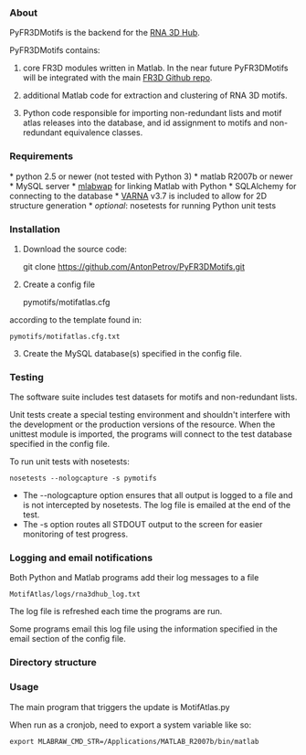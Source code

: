 <h3>About</h3>
PyFR3DMotifs is the backend for the <a href="http://rna.bgsu.edu/rna3dhub">RNA 3D Hub</a>.

PyFR3DMotifs contains:

1. core FR3D modules written in Matlab. In the near future PyFR3DMotifs will be
integrated with the main <a href="https://github.com/BGSU-RNA/FR3D">FR3D Github repo</a>.

2. additional Matlab code for extraction and clustering of RNA 3D motifs.

3. Python code responsible for importing non-redundant lists and motif atlas
releases into the database, and id assignment to motifs and non-redundant
equivalence classes.

<h3>Requirements</h3>
* python 2.5 or newer (not tested with Python 3)
* matlab R2007b or newer
* MySQL server
* <a href="http://mlabwrap.sourceforge.net/">mlabwap</a> for linking Matlab with Python
* SQLAlchemy for connecting to the database
* <a href="http://varna.lri.fr">VARNA</a> v3.7 is included to allow for 2D structure generation
* <i>optional</i>: nosetests for running Python unit tests

<h3>Installation</h3>

1. Download the source code:

    git clone https://github.com/AntonPetrov/PyFR3DMotifs.git

2. Create a config file

    pymotifs/motifatlas.cfg

according to the template found in:

    pymotifs/motifatlas.cfg.txt

3. Create the MySQL database(s) specified in the config file.

<h3>Testing</h3>

The software suite includes test datasets for motifs and non-redundant lists.

Unit tests create a special testing environment and shouldn't interfere with
the development or the production versions of the resource. When the unittest
module is imported, the programs will connect to the test database specified
in the config file.

To run unit tests with nosetests:

    nosetests --nologcapture -s pymotifs

* The --nologcapture option ensures that all output is logged to a file and is
not intercepted by nosetests. The log file is emailed at the end of the test.
* The -s option routes all STDOUT output to the screen for easier monitoring
of test progress.

<h3>Logging and email notifications</h3>

Both Python and Matlab programs add their log messages to a file

    MotifAtlas/logs/rna3dhub_log.txt

The log file is refreshed each time the programs are run.

Some programs email this log file using the information specified in the email
section of the config file.

<h3>Directory structure</h3>


<h3>Usage</h3>

The main program that triggers the update is MotifAtlas.py

When run as a cronjob, need to export a system variable like so:

    export MLABRAW_CMD_STR=/Applications/MATLAB_R2007b/bin/matlab